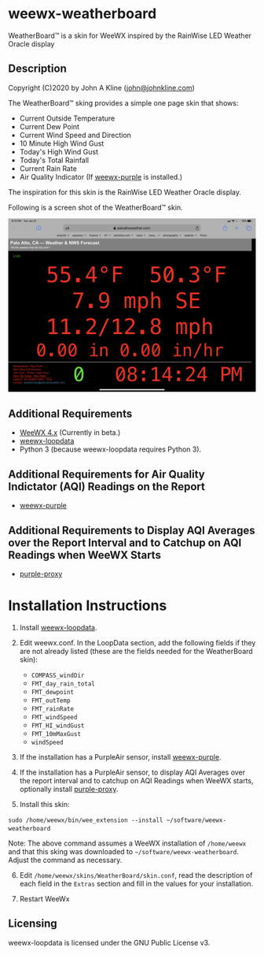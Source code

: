 # weewx-weatherboard
WeatherBoard&trade; is a skin for WeeWX inspired by the RainWise LED Weather Oracle display

## Description

Copyright (C)2020 by John A Kline (john@johnkline.com)

The WeatherBoard&trade; sking provides a simple one page skin that shows:
* Current Outside Temperature
* Current Dew Point
* Current Wind Speed and Direction
* 10 Minute High Wind Gust
* Today's High Wind Gust
* Today's Total Rainfall
* Current Rain Rate
* Air Quality Indicator (If [weewx-purple](https://github.com/chaunceygardiner/weewx-purple) is installed.)

The inspiration for this skin is the RainWise LED Weather Oracle display.

Following is a screen shot of the WeatherBoard&trade; skin.

![WeatherBoard screen shot](WeatherBoard.png)

## Additional Requirements
* [WeeWX 4.x](https://github.com/weewx/weewx) (Currently in beta.)
* [weewx-loopdata](https://github.com/chaunceygardiner/weewx-loopdata)
* Python 3 (because weewx-loopdata requires Python 3).

## Additional Requirements for Air Quality Indictator (AQI) Readings on the Report
* [weewx-purple](https://github.com/chaunceygardiner/weewx-purple)

## Additional Requirements to Display AQI Averages over the Report Interval and to Catchup on AQI Readings when WeeWX Starts
* [purple-proxy](https://github.com/chaunceygardiner/purple-proxy)

# Installation Instructions

1. Install [weewx-loopdata](https://github.com/chaunceygardiner/weewx-loopdata).

2. Edit weewx.conf.  In the  LoopData section, add the following fields if they
   are not already listed (these are the fields needed for the WeatherBoard skin):
   * `COMPASS_windDir`
   * `FMT_day_rain_total`
   * `FMT_dewpoint`
   * `FMT_outTemp`
   * `FMT_rainRate`
   * `FMT_windSpeed`
   * `FMT_HI_windGust`
   * `FMT_10mMaxGust`
   * `windSpeed`

3. If the installation has a PurpleAir sensor, install [weewx-purple](https://github.com/chaunceygardiner/weewx-purple).

4. If the installation has a PurpleAir sensor, to display AQI Averages over the report
   interval and to catchup on AQI Readings when WeeWX starts, optionally install
   [purple-proxy](https://github.com/chaunceygardiner/purple-proxy).

5. Install this skin:

`sudo /home/weewx/bin/wee_extension --install ~/software/weewx-weatherboard`

Note: The above command assumes a WeeWX installation of `/home/weewx` and
      that this sking was downloaded to `~/software/weewx-weatherboard`.
      Adjust the command as necessary.

6. Edit `/home/weewx/skins/WeatherBoard/skin.conf`, read the description of each field
   in the `Extras` section and fill in the values for your installation.

7. Restart WeeWx


## Licensing

weewx-loopdata is licensed under the GNU Public License v3.
